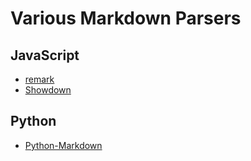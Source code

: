 # Various Markdown Parsers

## JavaScript

- [remark](https://github.com/remarkjs)
- [Showdown](https://showdownjs.com/)

## Python

- [Python-Markdown](https://github.com/Python-Markdown/markdown)